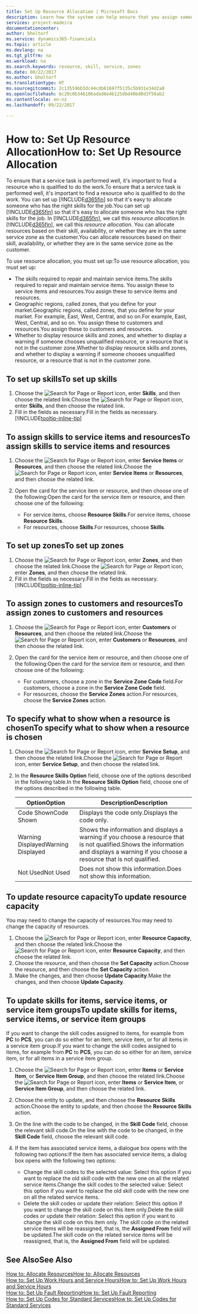 ```yaml
---
title: Set Up Resource Allocation | Microsoft Docs
description: Learn how the system can help ensure that you assign someone who has the skills required to provide a service.
services: project-madeira
documentationcenter: 
author: bholtorf
ms.service: dynamics365-financials
ms.topic: article
ms.devlang: na
ms.tgt_pltfrm: na
ms.workload: na
ms.search.keywords: resource, skill, service, zones
ms.date: 08/22/2017
ms.author: bholtorf
ms.translationtype: HT
ms.sourcegitcommit: 2c13559bb3dc44cdb61697f5135c5b931e34d2a8
ms.openlocfilehash: 6c20c0b346186adad6e4b125dbd48bd0d3f56ab2
ms.contentlocale: en-nz
ms.lasthandoff: 09/22/2017

---
```


# <a name="how-to-set-up-resource-allocation"></a><span data-ttu-id="9b1f9-103">How to: Set Up Resource Allocation</span><span class="sxs-lookup"><span data-stu-id="9b1f9-103">How to: Set Up Resource Allocation</span></span>
<span data-ttu-id="9b1f9-104">To ensure that a service task is performed well, it's important to find a resource who is qualified to do the work.</span><span class="sxs-lookup"><span data-stu-id="9b1f9-104">To ensure that a service task is performed well, it's important to find a resource who is qualified to do the work.</span></span> <span data-ttu-id="9b1f9-105">You can set up [!INCLUDE[d365fin](includes/d365fin_md.md)] so that it's easy to allocate someone who has the right skills for the job.</span><span class="sxs-lookup"><span data-stu-id="9b1f9-105">You can set up [!INCLUDE[d365fin](includes/d365fin_md.md)] so that it's easy to allocate someone who has the right skills for the job.</span></span> <span data-ttu-id="9b1f9-106">In [!INCLUDE[d365fin](includes/d365fin_md.md)], we call this _resource allocation_.</span><span class="sxs-lookup"><span data-stu-id="9b1f9-106">In [!INCLUDE[d365fin](includes/d365fin_md.md)], we call this _resource allocation_.</span></span> <span data-ttu-id="9b1f9-107">You can allocate resources based on their skill, availability, or whether they are in the same service zone as the customer.</span><span class="sxs-lookup"><span data-stu-id="9b1f9-107">You can allocate resources based on their skill, availability, or whether they are in the same service zone as the customer.</span></span> 

<span data-ttu-id="9b1f9-108">To use resource allocation, you must set up:</span><span class="sxs-lookup"><span data-stu-id="9b1f9-108">To use resource allocation, you must set up:</span></span>  
  
* <span data-ttu-id="9b1f9-109">The skills required to repair and maintain service items.</span><span class="sxs-lookup"><span data-stu-id="9b1f9-109">The skills required to repair and maintain service items.</span></span> <span data-ttu-id="9b1f9-110">You assign these to service items and resources.</span><span class="sxs-lookup"><span data-stu-id="9b1f9-110">You assign these to service items and resources.</span></span>  
* <span data-ttu-id="9b1f9-111">Geographic regions, called zones, that you define for your market.</span><span class="sxs-lookup"><span data-stu-id="9b1f9-111">Geographic regions, called zones, that you define for your market.</span></span> <span data-ttu-id="9b1f9-112">For example, East, West, Central, and so on.</span><span class="sxs-lookup"><span data-stu-id="9b1f9-112">For example, East, West, Central, and so on.</span></span> <span data-ttu-id="9b1f9-113">You assign these to customers and resources.</span><span class="sxs-lookup"><span data-stu-id="9b1f9-113">You assign these to customers and resources.</span></span>  
* <span data-ttu-id="9b1f9-114">Whether to display resource skills and zones, and whether to display a warning if someone chooses unqualified resource, or a resource that is not in the customer zone.</span><span class="sxs-lookup"><span data-stu-id="9b1f9-114">Whether to display resource skills and zones, and whether to display a warning if someone chooses unqualified resource, or a resource that is not in the customer zone.</span></span>  

## <a name="to-set-up-skills"></a><span data-ttu-id="9b1f9-115">To set up skills</span><span class="sxs-lookup"><span data-stu-id="9b1f9-115">To set up skills</span></span>
1. <span data-ttu-id="9b1f9-116">Choose the ![Search for Page or Report](media/ui-search/search_small.png "Search for Page or Report icon") icon, enter **Skills**, and then choose the related link.</span><span class="sxs-lookup"><span data-stu-id="9b1f9-116">Choose the ![Search for Page or Report](media/ui-search/search_small.png "Search for Page or Report icon") icon, enter **Skills**, and then choose the related link.</span></span>  
2. <span data-ttu-id="9b1f9-117">Fill in the fields as necessary.</span><span class="sxs-lookup"><span data-stu-id="9b1f9-117">Fill in the fields as necessary.</span></span> [!INCLUDE[tooltip-inline-tip](includes/tooltip-inline-tip_md.md)]  

## <a name="to-assign-skills-to-service-items-and-resources"></a><span data-ttu-id="9b1f9-118">To assign skills to service items and resources</span><span class="sxs-lookup"><span data-stu-id="9b1f9-118">To assign skills to service items and resources</span></span>
1. <span data-ttu-id="9b1f9-119">Choose the ![Search for Page or Report](media/ui-search/search_small.png "Search for Page or Report icon") icon, enter **Service Items** or **Resources**, and then choose the related link.</span><span class="sxs-lookup"><span data-stu-id="9b1f9-119">Choose the ![Search for Page or Report](media/ui-search/search_small.png "Search for Page or Report icon") icon, enter **Service Items** or **Resources**, and then choose the related link.</span></span>  
2. <span data-ttu-id="9b1f9-120">Open the card for the service item or resource, and then choose one of the following:</span><span class="sxs-lookup"><span data-stu-id="9b1f9-120">Open the card for the service item or resource, and then choose one of the following:</span></span>  
  
    * <span data-ttu-id="9b1f9-121">For service items, choose **Resource Skills**.</span><span class="sxs-lookup"><span data-stu-id="9b1f9-121">For service items, choose **Resource Skills**.</span></span>  
    * <span data-ttu-id="9b1f9-122">For resources, choose **Skills**.</span><span class="sxs-lookup"><span data-stu-id="9b1f9-122">For resources, choose **Skills**.</span></span>  

## <a name="to-set-up-zones"></a><span data-ttu-id="9b1f9-123">To set up zones</span><span class="sxs-lookup"><span data-stu-id="9b1f9-123">To set up zones</span></span>
1. <span data-ttu-id="9b1f9-124">Choose the ![Search for Page or Report](media/ui-search/search_small.png "Search for Page or Report icon") icon, enter **Zones**, and then choose the related link.</span><span class="sxs-lookup"><span data-stu-id="9b1f9-124">Choose the ![Search for Page or Report](media/ui-search/search_small.png "Search for Page or Report icon") icon, enter **Zones**, and then choose the related link.</span></span>  
2. <span data-ttu-id="9b1f9-125">Fill in the fields as necessary.</span><span class="sxs-lookup"><span data-stu-id="9b1f9-125">Fill in the fields as necessary.</span></span> [!INCLUDE[tooltip-inline-tip](includes/tooltip-inline-tip_md.md)]  

## <a name="to-assign-zones-to-customers-and-resources"></a><span data-ttu-id="9b1f9-126">To assign zones to customers and resources</span><span class="sxs-lookup"><span data-stu-id="9b1f9-126">To assign zones to customers and resources</span></span> 
1. <span data-ttu-id="9b1f9-127">Choose the ![Search for Page or Report](media/ui-search/search_small.png "Search for Page or Report icon") icon, enter **Customers** or **Resources**, and then choose the related link.</span><span class="sxs-lookup"><span data-stu-id="9b1f9-127">Choose the ![Search for Page or Report](media/ui-search/search_small.png "Search for Page or Report icon") icon, enter **Customers** or **Resources**, and then choose the related link.</span></span>  
2. <span data-ttu-id="9b1f9-128">Open the card for the service item or resource, and then choose one of the following:</span><span class="sxs-lookup"><span data-stu-id="9b1f9-128">Open the card for the service item or resource, and then choose one of the following:</span></span>  
  
    * <span data-ttu-id="9b1f9-129">For customers, choose a zone in the **Service Zone Code** field.</span><span class="sxs-lookup"><span data-stu-id="9b1f9-129">For customers, choose a zone in the **Service Zone Code** field.</span></span>  
    * <span data-ttu-id="9b1f9-130">For resources, choose the **Service Zones** action.</span><span class="sxs-lookup"><span data-stu-id="9b1f9-130">For resources, choose the **Service Zones** action.</span></span>  

## <a name="to-specify-what-to-show-when-a-resource-is-chosen"></a><span data-ttu-id="9b1f9-131">To specify what to show when a resource is chosen</span><span class="sxs-lookup"><span data-stu-id="9b1f9-131">To specify what to show when a resource is chosen</span></span>
1. <span data-ttu-id="9b1f9-132">Choose the ![Search for Page or Report](media/ui-search/search_small.png "Search for Page or Report icon") icon, enter **Service Setup**, and then choose the related link.</span><span class="sxs-lookup"><span data-stu-id="9b1f9-132">Choose the ![Search for Page or Report](media/ui-search/search_small.png "Search for Page or Report icon") icon, enter **Service Setup**, and then choose the related link.</span></span> 
2. <span data-ttu-id="9b1f9-133">In the **Resource Skills Option** field, choose one of the options described in the following table.</span><span class="sxs-lookup"><span data-stu-id="9b1f9-133">In the **Resource Skills Option** field, choose one of the options described in the following table.</span></span>  
  
    |<span data-ttu-id="9b1f9-134">**Option**</span><span class="sxs-lookup"><span data-stu-id="9b1f9-134">**Option**</span></span>|<span data-ttu-id="9b1f9-135">**Description**</span><span class="sxs-lookup"><span data-stu-id="9b1f9-135">**Description**</span></span>|  
    |------------|-------------|  
    |<span data-ttu-id="9b1f9-136">Code Shown</span><span class="sxs-lookup"><span data-stu-id="9b1f9-136">Code Shown</span></span> | <span data-ttu-id="9b1f9-137">Displays the code only.</span><span class="sxs-lookup"><span data-stu-id="9b1f9-137">Displays the code only.</span></span>|  
    |<span data-ttu-id="9b1f9-138">Warning Displayed</span><span class="sxs-lookup"><span data-stu-id="9b1f9-138">Warning Displayed</span></span> | <span data-ttu-id="9b1f9-139">Shows the information and displays a warning if you choose a resource that is not qualified.</span><span class="sxs-lookup"><span data-stu-id="9b1f9-139">Shows the information and displays a warning if you choose a resource that is not qualified.</span></span>|  
    |<span data-ttu-id="9b1f9-140">Not Used</span><span class="sxs-lookup"><span data-stu-id="9b1f9-140">Not Used</span></span> | <span data-ttu-id="9b1f9-141">Does not show this information.</span><span class="sxs-lookup"><span data-stu-id="9b1f9-141">Does not show this information.</span></span>|  

## <a name="to-update-resource-capacity"></a><span data-ttu-id="9b1f9-142">To update resource capacity</span><span class="sxs-lookup"><span data-stu-id="9b1f9-142">To update resource capacity</span></span>  
<span data-ttu-id="9b1f9-143">You may need to change the capacity of resources.</span><span class="sxs-lookup"><span data-stu-id="9b1f9-143">You may need to change the capacity of resources.</span></span>  
  
1. <span data-ttu-id="9b1f9-144">Choose the ![Search for Page or Report](media/ui-search/search_small.png "Search for Page or Report icon") icon, enter **Resource Capacity**, and then choose the related link.</span><span class="sxs-lookup"><span data-stu-id="9b1f9-144">Choose the ![Search for Page or Report](media/ui-search/search_small.png "Search for Page or Report icon") icon, enter **Resource Capacity**, and then choose the related link.</span></span>  
2. <span data-ttu-id="9b1f9-145">Choose the resource, and then choose the **Set Capacity** action.</span><span class="sxs-lookup"><span data-stu-id="9b1f9-145">Choose the resource, and then choose the **Set Capacity** action.</span></span>  
3. <span data-ttu-id="9b1f9-146">Make the changes, and then choose **Update Capacity**.</span><span class="sxs-lookup"><span data-stu-id="9b1f9-146">Make the changes, and then choose **Update Capacity**.</span></span>  

## <a name="to-update-skills-for-items-service-items-or-service-item-groups"></a><span data-ttu-id="9b1f9-147">To update skills for items, service items, or service item groups</span><span class="sxs-lookup"><span data-stu-id="9b1f9-147">To update skills for items, service items, or service item groups</span></span>
<span data-ttu-id="9b1f9-148">If you want to change the skill codes assigned to items, for example from **PC** to **PCS**, you can do so either for an item, service item, or for all items in a service item group.</span><span class="sxs-lookup"><span data-stu-id="9b1f9-148">If you want to change the skill codes assigned to items, for example from **PC** to **PCS**, you can do so either for an item, service item, or for all items in a service item group.</span></span>  
  
1. <span data-ttu-id="9b1f9-149">Choose the ![Search for Page or Report](media/ui-search/search_small.png "Search for Page or Report icon") icon, enter **Items** or **Service Item**, or **Service Item Group**, and then choose the related link.</span><span class="sxs-lookup"><span data-stu-id="9b1f9-149">Choose the ![Search for Page or Report](media/ui-search/search_small.png "Search for Page or Report icon") icon, enter **Items** or **Service Item**, or **Service Item Group**, and then choose the related link.</span></span>  
2. <span data-ttu-id="9b1f9-150">Choose the entity to update, and then choose the **Resource Skills** action.</span><span class="sxs-lookup"><span data-stu-id="9b1f9-150">Choose the entity to update, and then choose the **Resource Skills** action.</span></span>  
3. <span data-ttu-id="9b1f9-151">On the line with the code to be changed, in the **Skill Code** field, choose the relevant skill code.</span><span class="sxs-lookup"><span data-stu-id="9b1f9-151">On the line with the code to be changed, in the **Skill Code** field, choose the relevant skill code.</span></span>  
4.  <span data-ttu-id="9b1f9-152">If the item has associated service items, a dialogue box opens with the following two options:</span><span class="sxs-lookup"><span data-stu-id="9b1f9-152">If the item has associated service items, a dialog box opens with the following two options:</span></span>  
  
    * <span data-ttu-id="9b1f9-153">Change the skill codes to the selected value: Select this option if you want to replace the old skill code with the new one on all the related service items.</span><span class="sxs-lookup"><span data-stu-id="9b1f9-153">Change the skill codes to the selected value: Select this option if you want to replace the old skill code with the new one on all the related service items.</span></span>  
    * <span data-ttu-id="9b1f9-154">Delete the skill codes or update their relation: Select this option if you want to change the skill code on this item only.</span><span class="sxs-lookup"><span data-stu-id="9b1f9-154">Delete the skill codes or update their relation: Select this option if you want to change the skill code on this item only.</span></span> <span data-ttu-id="9b1f9-155">The skill code on the related service items will be reassigned, that is, the **Assigned From** field will be updated.</span><span class="sxs-lookup"><span data-stu-id="9b1f9-155">The skill code on the related service items will be reassigned, that is, the **Assigned From** field will be updated.</span></span>  
  
## <a name="see-also"></a><span data-ttu-id="9b1f9-156">See Also</span><span class="sxs-lookup"><span data-stu-id="9b1f9-156">See Also</span></span>
[<span data-ttu-id="9b1f9-157">How to: Allocate Resources</span><span class="sxs-lookup"><span data-stu-id="9b1f9-157">How to: Allocate Resources</span></span>](service-how-to-allocate-resources.md)  
[<span data-ttu-id="9b1f9-158">How to: Set Up Work Hours and Service Hours</span><span class="sxs-lookup"><span data-stu-id="9b1f9-158">How to: Set Up Work Hours and Service Hours</span></span>](service-how-setup-work-service-hours.md)  
[<span data-ttu-id="9b1f9-159">How to: Set Up Fault Reporting</span><span class="sxs-lookup"><span data-stu-id="9b1f9-159">How to: Set Up Fault Reporting</span></span>](service-how-setup-fault-reporting.md)  
[<span data-ttu-id="9b1f9-160">How to: Set Up Codes for Standard Services</span><span class="sxs-lookup"><span data-stu-id="9b1f9-160">How to: Set Up Codes for Standard Services</span></span>](service-how-setup-service-coding.md)  
 


